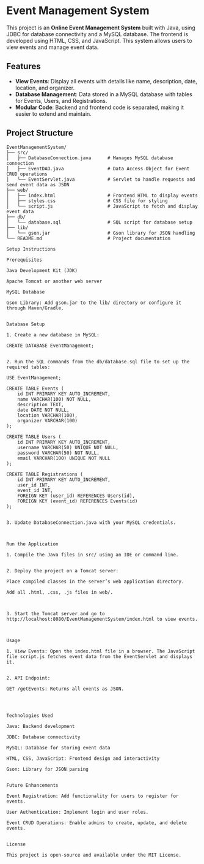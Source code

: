 # Event Management System

This project is an **Online Event Management System** built with Java, using JDBC for database connectivity and a MySQL database. The frontend is developed using HTML, CSS, and JavaScript. This system allows users to view events and manage event data.

## Features

- **View Events**: Display all events with details like name, description, date, location, and organizer.
- **Database Management**: Data stored in a MySQL database with tables for Events, Users, and Registrations.
- **Modular Code**: Backend and frontend code is separated, making it easier to extend and maintain.

## Project Structure

```plaintext
EventManagementSystem/
├── src/
│   ├── DatabaseConnection.java      # Manages MySQL database connection
│   ├── EventDAO.java                # Data Access Object for Event CRUD operations
│   └── EventServlet.java            # Servlet to handle requests and send event data as JSON
├── web/
│   ├── index.html                   # Frontend HTML to display events
│   ├── styles.css                   # CSS file for styling
│   └── script.js                    # JavaScript to fetch and display event data
├── db/
│   └── database.sql                 # SQL script for database setup
├── lib/
│   └── gson.jar                     # Gson library for JSON handling
└── README.md                        # Project documentation

Setup Instructions

Prerequisites

Java Development Kit (JDK)

Apache Tomcat or another web server

MySQL Database

Gson Library: Add gson.jar to the lib/ directory or configure it through Maven/Gradle.


Database Setup

1. Create a new database in MySQL:

CREATE DATABASE EventManagement;


2. Run the SQL commands from the db/database.sql file to set up the required tables:

USE EventManagement;

CREATE TABLE Events (
    id INT PRIMARY KEY AUTO_INCREMENT,
    name VARCHAR(100) NOT NULL,
    description TEXT,
    date DATE NOT NULL,
    location VARCHAR(100),
    organizer VARCHAR(100)
);

CREATE TABLE Users (
    id INT PRIMARY KEY AUTO_INCREMENT,
    username VARCHAR(50) UNIQUE NOT NULL,
    password VARCHAR(50) NOT NULL,
    email VARCHAR(100) UNIQUE NOT NULL
);

CREATE TABLE Registrations (
    id INT PRIMARY KEY AUTO_INCREMENT,
    user_id INT,
    event_id INT,
    FOREIGN KEY (user_id) REFERENCES Users(id),
    FOREIGN KEY (event_id) REFERENCES Events(id)
);


3. Update DatabaseConnection.java with your MySQL credentials.



Run the Application

1. Compile the Java files in src/ using an IDE or command line.


2. Deploy the project on a Tomcat server:

Place compiled classes in the server’s web application directory.

Add all .html, .css, .js files in web/.



3. Start the Tomcat server and go to http://localhost:8080/EventManagementSystem/index.html to view events.



Usage

1. View Events: Open the index.html file in a browser. The JavaScript file script.js fetches event data from the EventServlet and displays it.


2. API Endpoint:

GET /getEvents: Returns all events as JSON.




Technologies Used

Java: Backend development

JDBC: Database connectivity

MySQL: Database for storing event data

HTML, CSS, JavaScript: Frontend design and interactivity

Gson: Library for JSON parsing


Future Enhancements

Event Registration: Add functionality for users to register for events.

User Authentication: Implement login and user roles.

Event CRUD Operations: Enable admins to create, update, and delete events.


License

This project is open-source and available under the MIT License.

